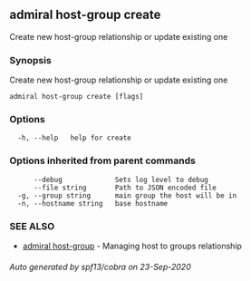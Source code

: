 ## admiral host-group create

Create new host-group relationship or update existing one

### Synopsis

Create new host-group relationship or update existing one

```
admiral host-group create [flags]
```

### Options

```
  -h, --help   help for create
```

### Options inherited from parent commands

```
      --debug             Sets log level to debug
      --file string       Path to JSON encoded file
  -g, --group string      main group the host will be in
  -n, --hostname string   base hostname
```

### SEE ALSO

* [admiral host-group](admiral_host-group.md)	 - Managing host to groups relationship

###### Auto generated by spf13/cobra on 23-Sep-2020
